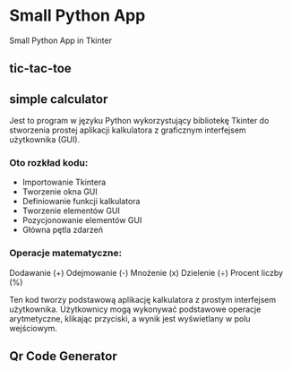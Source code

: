 # Small Python App
Small Python App in Tkinter
## tic-tac-toe
## simple calculator
Jest to program w języku Python wykorzystujący bibliotekę Tkinter do stworzenia prostej aplikacji kalkulatora z graficznym interfejsem użytkownika (GUI).
### Oto rozkład kodu:
- Importowanie Tkintera
- Tworzenie okna GUI
- Definiowanie funkcji kalkulatora
- Tworzenie elementów GUI
- Pozycjonowanie elementów GUI
- Główna pętla zdarzeń
### Operacje matematyczne:
Dodawanie (+)
Odejmowanie (-)
Mnożenie (x)
Dzielenie (÷)
Procent liczby (%)

Ten kod tworzy podstawową aplikację kalkulatora z prostym interfejsem użytkownika. Użytkownicy mogą wykonywać podstawowe operacje arytmetyczne, klikając przyciski, a wynik jest wyświetlany w polu wejściowym.
## Qr Code Generator
